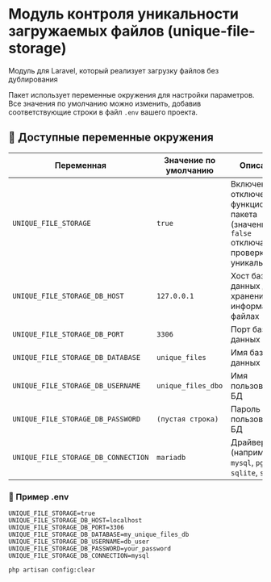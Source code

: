 # Модуль контроля уникальности загружаемых файлов (unique-file-storage)

Модуль для Laravel, который реализует загрузку файлов без дублирования

Пакет использует переменные окружения для настройки параметров. Все значения по умолчанию можно изменить, добавив соответствующие строки в файл `.env` вашего проекта.

## 📌 Доступные переменные окружения

| Переменная                          | Значение по умолчанию | Описание                                                                                   |
|-------------------------------------|-----------------------|--------------------------------------------------------------------------------------------|
| `UNIQUE_FILE_STORAGE`               | `true`                | Включение/отключение функционала пакета (значение `false` отключает проверку уникальности) |
| `UNIQUE_FILE_STORAGE_DB_HOST`       | `127.0.0.1`           | Хост базы данных для хранения информации о файлах                                          |
| `UNIQUE_FILE_STORAGE_DB_PORT`       | `3306`                | Порт базы данных                                                                           |
| `UNIQUE_FILE_STORAGE_DB_DATABASE`   | `unique_files`        | Имя базы данных                                                                            |
| `UNIQUE_FILE_STORAGE_DB_USERNAME`   | `unique_files_dbo`    | Имя пользователя БД                                                                        |
| `UNIQUE_FILE_STORAGE_DB_PASSWORD`   | `(пустая строка)`     | Пароль пользователя БД                                                                     |
| `UNIQUE_FILE_STORAGE_DB_CONNECTION` | `mariadb`             | Драйвер БД (например, `mysql`, `pgsql`, `sqlite`, `sqlsrv`)                                |

### 🧪 Пример .env

```env
UNIQUE_FILE_STORAGE=true
UNIQUE_FILE_STORAGE_DB_HOST=localhost
UNIQUE_FILE_STORAGE_DB_PORT=3306
UNIQUE_FILE_STORAGE_DB_DATABASE=my_unique_files_db
UNIQUE_FILE_STORAGE_DB_USERNAME=db_user
UNIQUE_FILE_STORAGE_DB_PASSWORD=your_password
UNIQUE_FILE_STORAGE_DB_CONNECTION=mysql
```

```
php artisan config:clear
```